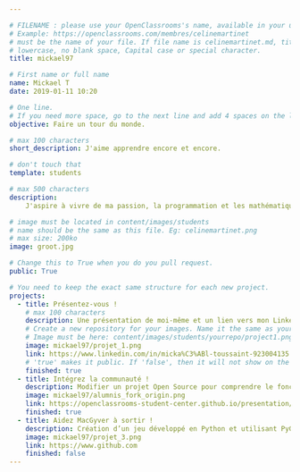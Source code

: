 ```yaml
---

# FILENAME : please use your OpenClassrooms's name, available in your url.
# Example: https://openclassrooms.com/membres/celinemartinet
# must be the name of your file. If file name is celinemartinet.md, title is celinemartinet.
# lowercase, no blank space, Capital case or special character.
title: mickael97

# First name or full name
name: Mickael T
date: 2019-01-11 10:20

# One line.
# If you need more space, go to the next line and add 4 spaces on the left, as in 'description'.
objective: Faire un tour du monde.

# max 100 characters
short_description: J'aime apprendre encore et encore.

# don't touch that
template: students

# max 500 characters
description:
    J'aspire à vivre de ma passion, la programmation et les mathématiques, tout en voyageant. 

# image must be located in content/images/students
# name should be the same as this file. Eg: celinemartinet.png
# max size: 200ko
image: groot.jpg

# Change this to True when you do you pull request.
public: True

# You need to keep the exact same structure for each new project.
projects:
  - title: Présentez-vous !
    # max 100 characters
    description: Une présentation de moi-même et un lien vers mon LinkedIn ci-joint.
    # Create a new repository for your images. Name it the same as your nickname and profile picture.
    # Image must be here: content/images/students/yourrepo/project1.png
    image: mickael97/projet_1.png
    link: https://www.linkedin.com/in/micka%C3%ABl-toussaint-923004135
    # 'true' makes it public. If 'false', then it will not show on the website.
    finished: true
  - title: Intégrez la communauté !
    description: Modifier un projet Open Source pour comprendre le fonctionnement de Git, de Github et des pull requests.
    image: mickael97/alumnis_fork_origin.png
    link: https://openclassrooms-student-center.github.io/presentation/students/mickael97.html
    finished: true
  - title: Aidez MacGyver à sortir !
    description: Création d’un jeu développé en Python et utilisant PyGame.
    image: mickael97/projet_3.png
    link: https://www.github.com
    finished: false
---
```

